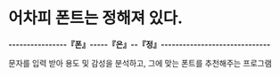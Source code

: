 # 어차피 폰트는 정해져 있다.
**----------------『폰』-----『은』--『정』------------------------------**




문자를 입력 받아 용도 및 감성을 분석하고, 그에 맞는 폰트를 추천해주는 프로그램
